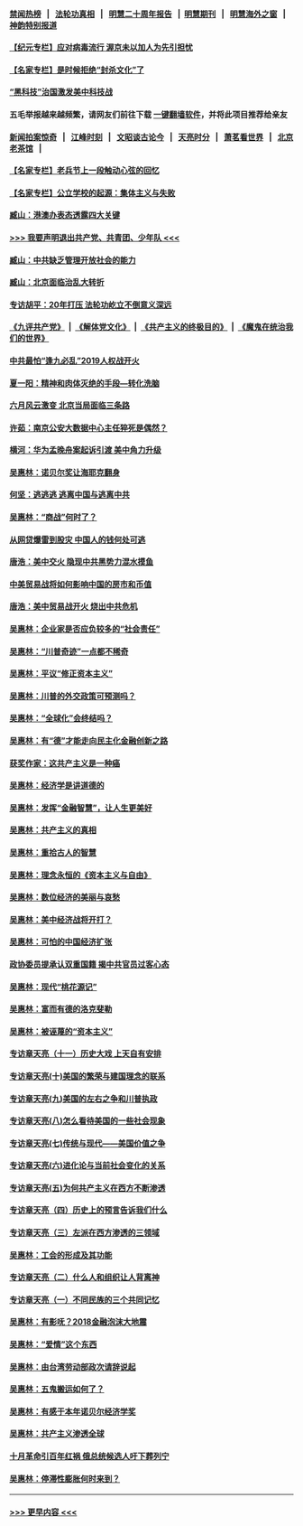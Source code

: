 #### [禁闻热榜](热点新闻.md?=0)  &nbsp;&nbsp;|&nbsp;&nbsp; [法轮功真相](https://github.com/gfw-breaker/truth/blob/master/README.md?=0) &nbsp;&nbsp;|&nbsp;&nbsp; [明慧二十周年报告](https://github.com/gfw-breaker/mh-reports/blob/master/README.md?=0) &nbsp;&nbsp;|&nbsp;&nbsp;[明慧期刊](https://github.com/gfw-breaker/mh-qikan) &nbsp;&nbsp;|&nbsp;&nbsp; [明慧海外之窗](https://github.com/gfw-breaker/mh-news/blob/master/README.md?=0) &nbsp;&nbsp;|&nbsp;&nbsp; [神韵特别报道](https://github.com/gfw-breaker/mh-news/blob/master/shenyun.md?=0)
#### [【纪元专栏】应对病毒流行 渥京未以加人为先引担忧](../pages/nsc423/n11875714.md?t=02260201) 
#### [【名家专栏】是时候拒绝“封杀文化”了](../pages/nsc423/n11814093.md?t=02260201) 
#### [“黑科技”治国激发美中科技战](../pages/nsc423/n11638056.md?t=02260201) 
#### 五毛举报越来越频繁，请网友们前往下载 [一键翻墙软件](https://github.com/gfw-breaker/ssr-accounts)，并将此项目推荐给亲友
#### [新闻拍案惊奇](https://github.com/gfw-breaker/banned-news/blob/master/pages/link4.md) &nbsp;&nbsp;|&nbsp;&nbsp; [江峰时刻](https://github.com/gfw-breaker/banned-news/blob/master/pages/link4.md) &nbsp;&nbsp;|&nbsp;&nbsp; [文昭谈古论今](https://github.com/gfw-breaker/banned-news/blob/master/pages/link4.md) &nbsp;&nbsp;|&nbsp;&nbsp; [天亮时分](https://github.com/gfw-breaker/banned-news/blob/master/pages/link4.md) &nbsp;&nbsp;|&nbsp;&nbsp; [萧茗看世界](https://github.com/gfw-breaker/banned-news/blob/master/pages/link4.md) &nbsp;&nbsp;|&nbsp;&nbsp; [北京老茶馆](https://github.com/gfw-breaker/banned-news/blob/master/pages/link4.md) &nbsp;&nbsp;|&nbsp;&nbsp; 
#### [【名家专栏】老兵节上一段触动心弦的回忆](../pages/nsc423/n11646016.md?t=02260201) 
#### [【名家专栏】公立学校的起源：集体主义与失败](../pages/nsc423/n11601833.md?t=02260201) 
#### [臧山：港澳办表态透露四大关键](../pages/nsc423/n11421628.md?t=02260201) 
#### [>>> 我要声明退出共产党、共青团、少年队 <<<](https://github.com/begood0513/goodnews/blob/master/quit/letter.md) 
#### [臧山：中共缺乏管理开放社会的能力](../pages/nsc423/n11407457.md?t=02260201) 
#### [臧山：北京面临治乱大转折](../pages/nsc423/n11406895.md?t=02260201) 
#### [专访胡平：20年打压 法轮功屹立不倒意义深远](../pages/nsc423/n11398800.md?t=02260201) 
#### [《九评共产党》](https://github.com/begood0513/9ping.md/blob/master/README.md) &nbsp;|&nbsp; [《解体党文化》](../../../../jtdwh.md/blob/master/README.md)  &nbsp;|&nbsp; [《共产主义的终极目的》](../../../../gczydzjmd.md/blob/master/README.md) &nbsp;|&nbsp; [《魔鬼在统治我们的世界》](../../../../mgztzwmdsj.md/blob/master/README.md) 
#### [中共最怕“逢九必乱”2019人权战开火](../pages/nsc423/n11385248.md?t=02260201) 
#### [夏一阳：精神和肉体灭绝的手段—转化洗脑](../pages/nsc423/n11368250.md?t=02260201) 
#### [六月风云激变 北京当局面临三条路](../pages/nsc423/n11313668.md?t=02260201) 
#### [许茹：南京公安大数据中心主任猝死是偶然？](../pages/nsc423/n11064744.md?t=02260201) 
#### [横河：华为孟晚舟案起诉引渡 美中角力升级](../pages/nsc423/n11027230.md?t=02260201) 
#### [吴惠林：诺贝尔奖让海耶克翻身](../pages/nsc423/n10890049.md?t=02260201) 
#### [何坚：逃逃逃 逃离中国与逃离中共](../pages/nsc423/n10592891.md?t=02260201) 
#### [吴惠林：“商战”何时了？](../pages/nsc423/n10573558.md?t=02260201) 
#### [从网贷爆雷到股灾 中国人的钱何处可逃](../pages/nsc423/n10572800.md?t=02260201) 
#### [唐浩：美中交火 隐现中共黑势力混水摸鱼](../pages/nsc423/n10544040.md?t=02260201) 
#### [中美贸易战将如何影响中国的房市和币值](../pages/nsc423/n10543697.md?t=02260201) 
#### [唐浩：美中贸易战开火 烧出中共危机](../pages/nsc423/n10540126.md?t=02260201) 
#### [吴惠林：企业家是否应负较多的“社会责任”](../pages/nsc423/n10535022.md?t=02260201) 
#### [吴惠林：“川普奇迹”一点都不稀奇](../pages/nsc423/n10512808.md?t=02260201) 
#### [吴惠林：平议“修正资本主义”](../pages/nsc423/n10495724.md?t=02260201) 
#### [吴惠林：川普的外交政策可预测吗？](../pages/nsc423/n10462387.md?t=02260201) 
#### [吴惠林：“全球化”会终结吗？](../pages/nsc423/n10452838.md?t=02260201) 
#### [吴惠林：有“德”才能走向民主化金融创新之路](../pages/nsc423/n10432292.md?t=02260201) 
#### [获奖作家：这共产主义是一种癌](../pages/nsc423/n10431541.md?t=02260201) 
#### [吴惠林：经济学是讲道德的](../pages/nsc423/n10398014.md?t=02260201) 
#### [吴惠林：发挥“金融智慧”，让人生更美好](../pages/nsc423/n10375019.md?t=02260201) 
#### [吴惠林：共产主义的真相](../pages/nsc423/n10351394.md?t=02260201) 
#### [吴惠林：重拾古人的智慧](../pages/nsc423/n10337691.md?t=02260201) 
#### [吴惠林：理念永恒的《资本主义与自由》](../pages/nsc423/n10316274.md?t=02260201) 
#### [吴惠林：数位经济的美丽与哀愁](../pages/nsc423/n10292946.md?t=02260201) 
#### [吴惠林：美中经济战将开打？](../pages/nsc423/n10258825.md?t=02260201) 
#### [吴惠林：可怕的中国经济扩张](../pages/nsc423/n10219147.md?t=02260201) 
#### [政协委员提承认双重国籍 揭中共官员过客心态](../pages/nsc423/n10208809.md?t=02260201) 
#### [吴惠林：现代“桃花源记”](../pages/nsc423/n10185234.md?t=02260201) 
#### [吴惠林：富而有德的洛克斐勒](../pages/nsc423/n10142264.md?t=02260201) 
#### [吴惠林：被诬蔑的“资本主义”](../pages/nsc423/n10124816.md?t=02260201) 
#### [专访章天亮（十一）历史大戏 上天自有安排](../pages/nsc423/n10094905.md?t=02260201) 
#### [专访章天亮(十)美国的繁荣与建国理念的联系](../pages/nsc423/n10094899.md?t=02260201) 
#### [专访章天亮(九)美国的左右之争和川普执政](../pages/nsc423/n10094889.md?t=02260201) 
#### [专访章天亮(八)怎么看待美国的一些社会现象](../pages/nsc423/n10094857.md?t=02260201) 
#### [专访章天亮(七)传统与现代——美国价值之争](../pages/nsc423/n10093140.md?t=02260201) 
#### [专访章天亮(六)进化论与当前社会变化的关系](../pages/nsc423/n10092036.md?t=02260201) 
#### [专访章天亮(五)为何共产主义在西方不断渗透](../pages/nsc423/n10083620.md?t=02260201) 
#### [专访章天亮（四）历史上的预言告诉我们什么](../pages/nsc423/n10083606.md?t=02260201) 
#### [专访章天亮（三）左派在西方渗透的三领域](../pages/nsc423/n10081115.md?t=02260201) 
#### [吴惠林：工会的形成及其功能](../pages/nsc423/n10080633.md?t=02260201) 
#### [专访章天亮（二）什么人和组织让人背离神](../pages/nsc423/n10076637.md?t=02260201) 
#### [专访章天亮（一）不同民族的三个共同记忆](../pages/nsc423/n10074188.md?t=02260201) 
#### [吴惠林：有影呒？2018金融泡沫大地震](../pages/nsc423/n10040534.md?t=02260201) 
#### [吴惠林：“爱情”这个东西](../pages/nsc423/n10019423.md?t=02260201) 
#### [吴惠林：由台湾劳动部政次请辞说起](../pages/nsc423/n9979679.md?t=02260201) 
#### [吴惠林：五鬼搬运如何了？](../pages/nsc423/n9925338.md?t=02260201) 
#### [吴惠林：有感于本年诺贝尔经济学奖](../pages/nsc423/n9871883.md?t=02260201) 
#### [吴惠林：共产主义渗透全球](../pages/nsc423/n9812748.md?t=02260201) 
#### [十月革命引百年红祸 俄总统候选人吁下葬列宁](../pages/nsc423/n9810182.md?t=02260201) 
#### [吴惠林：停滞性膨胀何时来到？](../pages/nsc423/n9764136.md?t=02260201) 

----
#### [ >>> 更早内容 <<< ](../indexes/nsc423-earlier.md)
